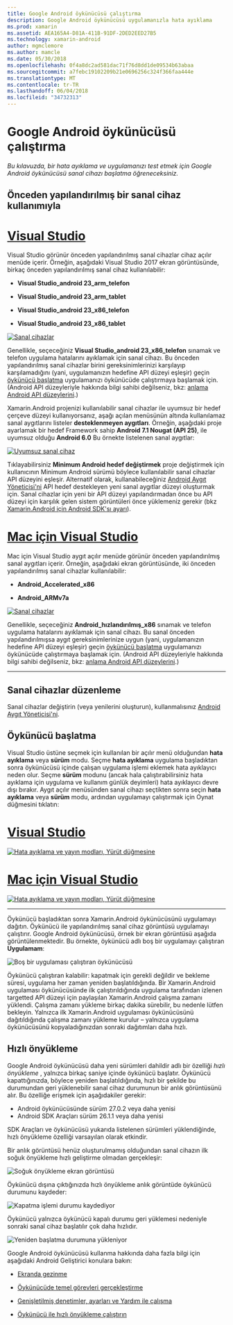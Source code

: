 ```yaml
---
title: Google Android öykünücüsü çalıştırma
description: Google Android öykünücüsü uygulamanızla hata ayıklama
ms.prod: xamarin
ms.assetid: AEA165A4-D81A-411B-91DF-2DED2EED27B5
ms.technology: xamarin-android
author: mgmclemore
ms.author: mamcle
ms.date: 05/30/2018
ms.openlocfilehash: 0f4a8dc2ad581dac71f76d8dd1de09534b63abaa
ms.sourcegitcommit: a7febc19102209b21e0696256c324f366faa444e
ms.translationtype: MT
ms.contentlocale: tr-TR
ms.lasthandoff: 06/04/2018
ms.locfileid: "34732313"
---
```

# <a name="running-the-google-android-emulator"></a>Google Android öykünücüsü çalıştırma

_Bu kılavuzda, bir hata ayıklama ve uygulamanızı test etmek için Google Android öykünücüsü sanal cihazı başlatma öğreneceksiniz._

## <a name="using-a-pre-configured-virtual-device"></a>Önceden yapılandırılmış bir sanal cihaz kullanımıyla

# <a name="visual-studiotabvswin"></a>[Visual Studio](#tab/vswin)

Visual Studio görünür önceden yapılandırılmış sanal cihazlar cihaz açılır menüde içerir. Örneğin, aşağıdaki Visual Studio 2017 ekran görüntüsünde, birkaç önceden yapılandırılmış sanal cihaz kullanılabilir:

-   **Visual Studio\_android 23\_arm\_telefon**

-   **Visual Studio\_android 23\_arm\_tablet**

-   **Visual Studio\_android 23\_x86\_telefon** 

-   **Visual Studio\_android 23\_x86\_tablet** 

[![Sanal cihazlar](running-the-emulator-images/win/01-virtual-devices-sml.png)](running-the-emulator-images/win/01-virtual-devices.png#lightbox)

Genellikle, seçeceğiniz **Visual Studio\_android 23\_x86\_telefon** sınamak ve telefon uygulama hatalarını ayıklamak için sanal cihazı. Bu önceden yapılandırılmış sanal cihazlar birini gereksinimlerinizi karşılayıp karşılamadığını (yani, uygulamanızın hedefine API düzeyi eşleşir) geçin [öykünücü başlatma](#launching) uygulamanızı öykünücüde çalıştırmaya başlamak için. (Android API düzeyleriyle hakkında bilgi sahibi değilseniz, bkz: [anlama Android API düzeylerini](~/android/app-fundamentals/android-api-levels.md).)

Xamarin.Android projenizi kullanılabilir sanal cihazlar ile uyumsuz bir hedef çerçeve düzeyi kullanıyorsanız, aşağı açılan menüsünün altında kullanılamaz sanal aygıtlarını listeler **desteklenmeyen aygıtları**. Örneğin, aşağıdaki proje ayarlamak bir hedef Framework sahip **Android 7.1 Nougat (API 25)**, ile uyumsuz olduğu **Android 6.0** Bu örnekte listelenen sanal aygıtlar:

[![Uyumsuz sanal cihaz](running-the-emulator-images/win/02-incompatible-level-sml.png)](running-the-emulator-images/win/02-incompatible-level.png#lightbox)

Tıklayabilirsiniz **Minimum Android hedef değiştirmek** proje değiştirmek için kullanıcının Minimum Android sürümü böylece kullanılabilir sanal cihazlar API düzeyini eşleşir. Alternatif olarak, kullanabileceğiniz [Android Aygıt Yöneticisi'ni](~/android/get-started/installation/android-emulator/device-manager.md) API hedef destekleyen yeni sanal aygıtlar düzeyi oluşturmak için.
Sanal cihazlar için yeni bir API düzeyi yapılandırmadan önce bu API düzeyi için karşılık gelen sistem görüntüleri önce yüklemeniz gerekir (bkz [Xamarin.Android için Android SDK'sı ayarı](~/android/get-started/installation/android-sdk.md)).

# <a name="visual-studio-for-mactabvsmac"></a>[Mac için Visual Studio](#tab/vsmac)

Mac için Visual Studio aygıt açılır menüde görünür önceden yapılandırılmış sanal aygıtları içerir. Örneğin, aşağıdaki ekran görüntüsünde, iki önceden yapılandırılmış sanal cihazlar kullanılabilir:

-   **Android\_Accelerated\_x86**

-   **Android\_ARMv7a**

[![Sanal cihazlar](running-the-emulator-images/mac/01-virtual-devices-sml.png)](running-the-emulator-images/mac/01-virtual-devices.png#lightbox)

Genellikle, seçeceğiniz **Android\_hızlandırılmış\_x86** sınamak ve telefon uygulama hatalarını ayıklamak için sanal cihazı. Bu sanal önceden yapılandırılmışsa aygıt gereksinimlerinize uygun (yani, uygulamanızın hedefine API düzeyi eşleşir) geçin [öykünücü başlatma](#launching) uygulamanızı öykünücüde çalıştırmaya başlamak için. (Android API düzeyleriyle hakkında bilgi sahibi değilseniz, bkz: [anlama Android API düzeylerini](~/android/app-fundamentals/android-api-levels.md).)

-----

## <a name="editing-virtual-devices"></a>Sanal cihazlar düzenleme

Sanal cihazlar değiştirin (veya yenilerini oluşturun), kullanmalısınız [Android Aygıt Yöneticisi'ni](~/android/get-started/installation/android-emulator/device-manager.md).


<a name="launching" />

## <a name="launching-the-emulator"></a>Öykünücü başlatma

Visual Studio üstüne seçmek için kullanılan bir açılır menü olduğundan **hata ayıklama** veya **sürüm** modu. Seçme **hata ayıklama** uygulama başladıktan sonra öykünücüsü içinde çalışan uygulama işlemi eklemek hata ayıklayıcı neden olur. Seçme **sürüm** modunu (ancak hala çalıştırabilirsiniz hata ayıklama için uygulama ve kullanım günlük deyimleri) hata ayıklayıcı devre dışı bırakır. Aygıt açılır menüsünden sanal cihazı seçtikten sonra seçin **hata ayıklama** veya **sürüm** modu, ardından uygulamayı çalıştırmak için Oynat düğmesini tıklatın:

# <a name="visual-studiotabvswin"></a>[Visual Studio](#tab/vswin)

[![Hata ayıklama ve yayın modları, Yürüt düğmesine](running-the-emulator-images/win/17-debug-release-sml.png)](running-the-emulator-images/win/17-debug-release.png#lightbox)

# <a name="visual-studio-for-mactabvsmac"></a>[Mac için Visual Studio](#tab/vsmac)

[![Hata ayıklama ve yayın modları, Yürüt düğmesine](running-the-emulator-images/mac/16-debug-release-sml.png)](running-the-emulator-images/mac/16-debug-release.png#lightbox)

-----

Öykünücü başladıktan sonra Xamarin.Android öykünücüsünü uygulamayı dağıtın. Öykünücü ile yapılandırılmış sanal cihaz görüntüsü uygulamayı çalıştırır. Google Android öykünücüsü, örnek bir ekran görüntüsü aşağıda görüntülenmektedir. Bu örnekte, öykünücü adlı boş bir uygulamayı çalıştıran **Uygulamam**:

![Boş bir uygulaması çalıştıran öykünücüsü](running-the-emulator-images/emulator-running.png)

Öykünücü çalıştıran kalabilir: kapatmak için gerekli değildir ve bekleme süresi, uygulama her zaman yeniden başlatıldığında. Bir Xamarin.Android uygulaması öykünücüsünde ilk çalıştırıldığında uygulama tarafından izlenen targetted API düzeyi için paylaşılan Xamarin.Android çalışma zamanı yüklendi. Çalışma zamanı yükleme birkaç dakika sürebilir, bu nedenle lütfen bekleyin. Yalnızca ilk Xamarin.Android uygulaması öykünücüsünü dağıtıldığında çalışma zamanı yükleme kurulur &ndash; yalnızca uygulama öykünücüsünü kopyaladığınızdan sonraki dağıtımları daha hızlı.

## <a name="quick-boot"></a>Hızlı önyükleme

Google Android öykünücüsü daha yeni sürümleri dahildir adlı bir özelliği _hızlı önyükleme_ , yalnızca birkaç saniye içinde öykünücü başlatır. Öykünücü kapattığınızda, böylece yeniden başlatıldığında, hızlı bir şekilde bu durumundan geri yüklenebilir sanal cihaz durumunun bir anlık görüntüsünü alır.
Bu özelliğe erişmek için aşağıdakiler gerekir:

-   Android öykünücüsünde sürüm 27.0.2 veya daha yenisi
-   Android SDK Araçları sürüm 26.1.1 veya daha yenisi

SDK Araçları ve öykünücüsü yukarıda listelenen sürümleri yüklendiğinde, hızlı önyükleme özelliği varsayılan olarak etkindir. 

Bir anlık görüntüsü henüz oluşturulmamış olduğundan sanal cihazın ilk soğuk önyükleme hızlı geliştirme olmadan gerçekleşir:

![Soğuk önyükleme ekran görüntüsü](running-the-emulator-images/cold-boot.png)

Öykünücü dışına çıktığınızda hızlı önyükleme anlık görüntüde öykünücü durumunu kaydeder:

![Kapatma işlemi durumu kaydediyor](running-the-emulator-images/saving-state.png)

Öykünücü yalnızca öykünücü kapalı durumu geri yüklemesi nedeniyle sonraki sanal cihaz başlatılır çok daha hızlıdır.

![Yeniden başlatma durumuna yükleniyor](running-the-emulator-images/loading-state.png)

Google Android öykünücüsü kullanma hakkında daha fazla bilgi için aşağıdaki Android Geliştirici konulara bakın:

-   [Ekranda gezinme](https://developer.android.com/studio/run/emulator.html#navigate)

-   [Öykünücüde temel görevleri gerçekleştirme](https://developer.android.com/studio/run/emulator.html#tasks)

-   [Genişletilmiş denetimler, ayarları ve Yardım ile çalışma](https://developer.android.com/studio/run/emulator.html#extended)

-   [Öykünücü ile hızlı önyükleme çalıştırın](https://developer.android.com/studio/run/emulator#quickboot)

